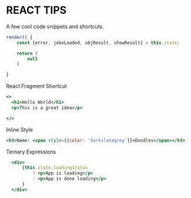 # REACT TIPS

A few cool code snippets and shortcuts.


```jsx
render() {
    const {error, jokeLoaded, objResult, showResult} = this.state;

    return (
        null
    )

}
```

React.Fragment Shortcut
```jsx
<>
  <h1>Hello World</h1>
  <p>This is a great idea</p>

</>
```

Inline Style
```jsx
<h3>Name: <span style={{color: 'darkslategrey'}}>Doodles</span></h3>

```

Ternary Expressions
```jsx
  <div>
      {this.state.loadingStatus
          ? <p>App is loading</p>
          : <p>App is done loading</p>
      }
  </div>
```



